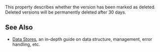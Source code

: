 This property describes whether the version has been marked as deleted. Deleted versions will be permanently deleted after 30 days.

See Also
--------

*   [Data Stores](https://developer.roblox.com/en-us/articles/Data-store), an in-depth guide on data structure, management, error handling, etc.